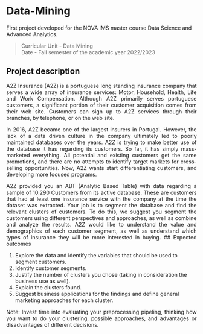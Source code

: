 # Data-Mining
First project developed for the NOVA IMS master course Data Science and Advanced Analytics. <br>
> Curricular Unit - Data Mining <br>
> Date - Fall semester of the academic year 2022/2023
## Project description
<p align="justify"> A2Z Insurance (A2Z) is a portuguese long standing insurance company that serves a wide array of insurance services: Motor, Household, Health, Life and Work Compensation. Although A2Z primarily serves portuguese customers, a significant portion of their customer acquisition comes from their web site. Customers can sign up to A2Z services through their branches, by telephone, or on the web site.

<p align="justify"> In 2016, A2Z became one of the largest insurers in Portugal. However, the lack of a data driven culture in the company ultimately led to poorly maintained databases over the years. A2Z is trying to make better use of the database it has regarding its customers. So far, it has simply mass-marketed everything. All potential and existing customers get the same promotions, and there are no attempts to identify target markets for cross-selling opportunities. Now, A2Z wants start differentiating customers, and developing more focused programs.

<p align="justify"> A2Z provided you an ABT (Analytic Based Table) with data regarding a sample of 10.290 Customers from its active database. These are customers that had at least one insurance service with the company at the time the dataset was extracted. Your job is to segment the database and find the relevant clusters of customers. To do this, we suggest you segment the customers using different perspectives and approaches, as well as combine and analyze the results. A2Z would like to understand the value and demographics of each customer segment, as well as understand which types of insurance they will be more interested in buying.
## Expected outcomes
<ol>
<li> Explore the data and identify the variables that should be used to segment customers. </li>
<li> Identify customer segments. </li>
<li> Justify the number of clusters you chose (taking in consideration the business use as well). </li>
<li> Explain the clusters found. </li>
<li> Suggest business applications for the findings and define general marketing approaches for each cluster. </li>
</ol>

<p align="justify"> Note: Invest time into evaluating your preprocessing pipeling, thinking how you want to do your clustering, possible approaches, and advantages or disadvantages of different decisions.
